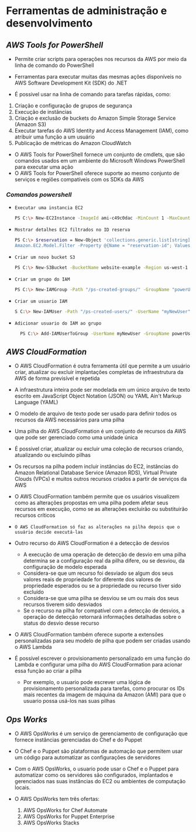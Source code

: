 # **Ferramentas de administração e desenvolvimento**

## **_AWS Tools for PowerShell_**

- Permite criar scripts para operações nos recursos da AWS por meio da linha de comando do PowerShell

- Ferramentas para executar muitas das mesmas ações disponíveis no AWS Software Development Kit (SDK) do .NET

- É possivel usar na linha de comando para tarefas rápidas, como:

1. Criação e configuração de grupos de segurança
2. Execução de instâncias
3. Criação e exclusão de buckets do Amazon Simple Storage Service (Amazon S3)
4. Executar tarefas do AWS Identity and Access Management (IAM), como atribuir uma função a um usuário
5. Publicação de métricas do Amazon CloudWatch

- O AWS Tools for PowerShell fornece um conjunto de cmdlets, que são comandos usados em um ambiente do Microsoft Windows PowerShell para executar uma ação
- O AWS Tools for PowerShell oferece suporte ao mesmo conjunto de serviços e regiões compatíveis com os SDKs da AWS

### **_Comandos powershell_**

- `Executar uma instancia EC2`

  ```bash
  PS C:\> New-EC2Instance -ImageId ami-c49c0dac -MinCount 1 -MaxCount 1 -KeyName myPSKeyPair -SecurityGroups myPSSecurityGroup -InstanceType t1.micro
  ```

- `Mostrar detalhes EC2 filtrados no ID reserva`

  ```bash
  PS C:\> $reservation = New-Object 'collections.generic.list[string]’ $reservation.add("r-5caa4371") $filter_reservation = New-Object
  Amazon.EC2.Model.Filter -Property @{Name = "reservation-id"; Values = $reservation} (Get-EC2Instance -Filter $filter_reservation).Instances
  ```

- `Criar um novo bucket S3`

  ```bash
  PS C:\> New-S3Bucket -BucketName website-example -Region us-west-1
  ```

- `Criar um grupo do IAM`

  ```bash
  PS C:\> New-IAMGroup -Path "/ps-created-groups/" -GroupName "powerUsers"
  ```

- `Criar um usuario IAM`

  ```bash
  S C:\> New-IAMUser -Path "/ps-created-users/" -UserName "myNewUser"
  ```

- `Adicionar usuario do IAM ao grupo`

  ```bash
    PS C:\> Add-IAMUserToGroup -UserName myNewUser -GroupName powerUsers
  ```

## **_AWS CloudFormation_**

- O AWS CloudFormation é outra ferramenta útil que permite a um usuário criar, atualizar ou excluir implantações completas de infraestrutura da AWS de forma previsível e repetida

- A infraestrutura inteira pode ser modelada em um único arquivo de texto escrito em JavaScript Object Notation (JSON) ou YAML Ain't Markup Language (YAML)

- O modelo de arquivo de texto pode ser usado para definir todos os recursos da AWS necessários para uma pilha

- Uma pilha do AWS CloudFormation é um conjunto de recursos da AWS que pode ser gerenciado como uma unidade única

- É possivel criar, atualizar ou excluir uma coleção de recursos criando, atualizando ou excluindo pilhas

- Os recursos na pilha podem incluir instâncias do EC2, instâncias do Amazon Relational Database Service (Amazon RDS), Virtual Private Clouds (VPCs) e muitos outros recursos criados a partir de serviços da AWS

- O AWS CloudFormation também permite que os usuários visualizem como as alterações propostas em uma pilha podem afetar seus recursos em execução, como se as alterações excluirão ou substituirão recursos críticos

- `O AWS CloudFormation só faz as alterações na pilha depois que o usuário decide executá-las`

- Outro recurso do AWS CloudFormation é a detecção de desvios

  - A execução de uma operação de detecção de desvio em uma pilha determina se a configuração real da pilha difere, ou se desviou, da configuração de modelo esperada
  - Considera-se que um recurso foi desviado se algum dos seus valores reais de propriedade for diferente dos valores de propriedade esperados ou se a propriedade ou recurso tiver sido excluído
  - Considera-se que uma pilha se desviou se um ou mais dos seus recursos tiverem sido desviados
  - Se o recurso na pilha for compatível com a detecção de desvios, a operação de detecção retornará informações detalhadas sobre o status do desvio desse recurso

- O AWS CloudFormation também oferece suporte a extensões personalizadas para seu modelo de pilha que podem ser criadas usando o AWS Lambda

- É possível escrever o provisionamento personalizado em uma função do Lambda e configurar uma pilha do AWS CloudFormation para acionar essa função ao criar a pilha

  - Por exemplo, o usuario pode escrever uma lógica de provisionamento personalizada para tarefas, como procurar os IDs mais recentes da imagem de máquina da Amazon (AMI) para que o usuario possa usá-los nas suas pilhas

## **_Ops Works_**

- O AWS OpsWorks é um serviço de gerenciamento de configuração que fornece instâncias gerenciadas do Chef e do Puppet

- O Chef e o Puppet são plataformas de automação que permitem usar um código para automatizar as configurações de servidores

- Com o AWS OpsWorks, o usuario pode usar o Chef e o Puppet para automatizar como os servidores são configurados, implantados e gerenciados nas suas instâncias do EC2 ou ambientes de computação locais.

- O AWS OpsWorks tem três ofertas:

  1. AWS OpsWorks for Chef Automate
  2. AWS OpsWorks for Puppet Enterprise
  3. AWS OpsWorks Stacks
